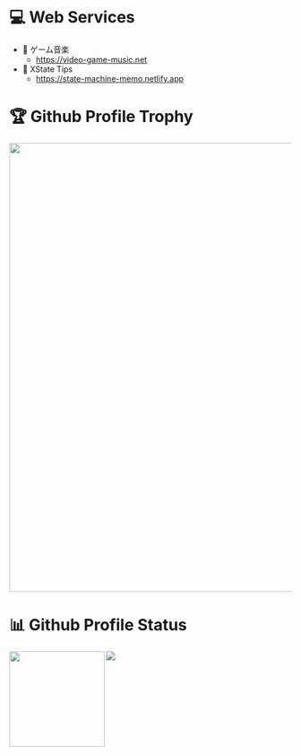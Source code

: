 # 💻 Web Services
* 🎵 ゲーム音楽
  * https://video-game-music.net
* 🚥 XState Tips
  * https://state-machine-memo.netlify.app

# 🏆 Github Profile Trophy
<a href="https://github.com/ryo-ma/github-profile-trophy">
  <img width=800 src="https://github-profile-trophy.vercel.app/?username=himanushi&column=8&no-frame=true"/>
</a>

# 📊 Github Profile Status

<div>
  <img height="170" align="left" src="https://github-readme-stats.vercel.app/api?username=himanushi&count_private=true&include_all_commits=true" />
  <img src="https://github-readme-stats.vercel.app/api/top-langs/?username=himanushi&layout=compact" />
</div>
